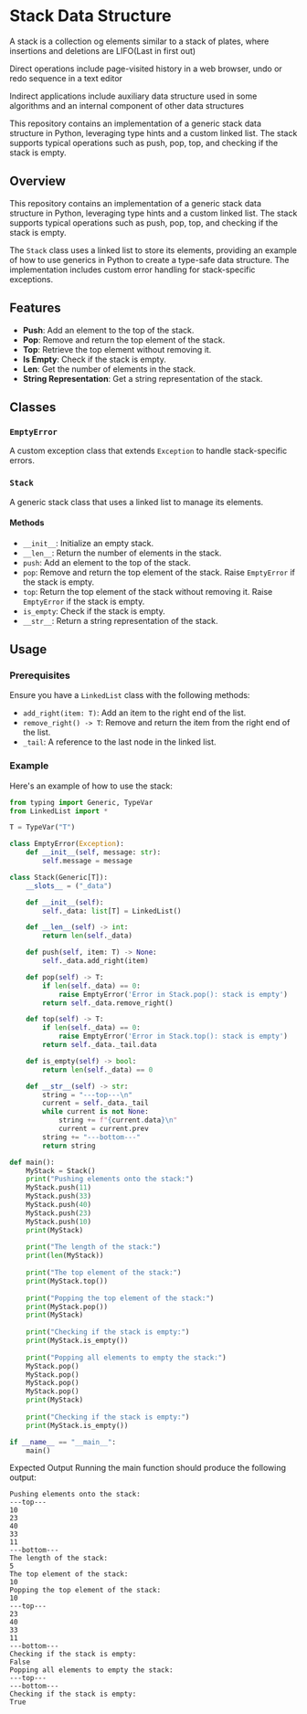 
# Stack Data Structure 

A stack is a collection og elements similar to a stack of plates, where insertions and deletions are LIFO(Last in first out)

Direct operations include page-visited history in a web browser, undo or redo
sequence in a text editor

Indirect applications include auxiliary data structure used in some algorithms
and an internal component of other data structures


This repository contains an implementation of a generic stack data structure in Python, leveraging type hints and a custom linked list. The stack supports typical operations such as push, pop, top, and checking if the stack is empty.

## Overview
This repository contains an implementation of a generic stack data structure in Python, leveraging type hints and a custom linked list. The stack supports typical operations such as push, pop, top, and checking if the stack is empty.

The `Stack` class uses a linked list to store its elements, providing an example of how to use generics in Python to create a type-safe data structure. The implementation includes custom error handling for stack-specific exceptions.

## Features

- **Push**: Add an element to the top of the stack.
- **Pop**: Remove and return the top element of the stack.
- **Top**: Retrieve the top element without removing it.
- **Is Empty**: Check if the stack is empty.
- **Len**: Get the number of elements in the stack.
- **String Representation**: Get a string representation of the stack.

## Classes

### `EmptyError`

A custom exception class that extends `Exception` to handle stack-specific errors.

### `Stack`

A generic stack class that uses a linked list to manage its elements.

#### Methods

- `__init__`: Initialize an empty stack.
- `__len__`: Return the number of elements in the stack.
- `push`: Add an element to the top of the stack.
- `pop`: Remove and return the top element of the stack. Raise `EmptyError` if the stack is empty.
- `top`: Return the top element of the stack without removing it. Raise `EmptyError` if the stack is empty.
- `is_empty`: Check if the stack is empty.
- `__str__`: Return a string representation of the stack.

## Usage

### Prerequisites

Ensure you have a `LinkedList` class with the following methods:

- `add_right(item: T)`: Add an item to the right end of the list.
- `remove_right() -> T`: Remove and return the item from the right end of the list.
- `_tail`: A reference to the last node in the linked list.

### Example

Here's an example of how to use the stack:

```python
from typing import Generic, TypeVar
from LinkedList import *

T = TypeVar("T")

class EmptyError(Exception):
    def __init__(self, message: str):
        self.message = message

class Stack(Generic[T]):
    __slots__ = ("_data")

    def __init__(self):
        self._data: list[T] = LinkedList()

    def __len__(self) -> int:
        return len(self._data)

    def push(self, item: T) -> None:
        self._data.add_right(item)

    def pop(self) -> T:
        if len(self._data) == 0:
            raise EmptyError('Error in Stack.pop(): stack is empty')
        return self._data.remove_right()

    def top(self) -> T:
        if len(self._data) == 0:
            raise EmptyError('Error in Stack.top(): stack is empty')
        return self._data._tail.data

    def is_empty(self) -> bool:
        return len(self._data) == 0

    def __str__(self) -> str:
        string = "---top---\n"
        current = self._data._tail
        while current is not None:
            string += f"{current.data}\n"
            current = current.prev
        string += "---bottom---"
        return string

def main():
    MyStack = Stack()
    print("Pushing elements onto the stack:")
    MyStack.push(11)
    MyStack.push(33)
    MyStack.push(40)
    MyStack.push(23)
    MyStack.push(10)
    print(MyStack)
    
    print("The length of the stack:")
    print(len(MyStack))
    
    print("The top element of the stack:")
    print(MyStack.top())
    
    print("Popping the top element of the stack:")
    print(MyStack.pop())
    print(MyStack)
    
    print("Checking if the stack is empty:")
    print(MyStack.is_empty())
    
    print("Popping all elements to empty the stack:")
    MyStack.pop()
    MyStack.pop()
    MyStack.pop()
    MyStack.pop()
    print(MyStack)
    
    print("Checking if the stack is empty:")
    print(MyStack.is_empty())

if __name__ == "__main__":
    main()
```
Expected Output
Running the main function should produce the following output:
```
Pushing elements onto the stack:
---top---
10
23
40
33
11
---bottom---
The length of the stack:
5
The top element of the stack:
10
Popping the top element of the stack:
10
---top---
23
40
33
11
---bottom---
Checking if the stack is empty:
False
Popping all elements to empty the stack:
---top---
---bottom---
Checking if the stack is empty:
True
```
